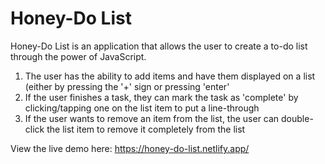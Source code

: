 # Honey-Do List

Honey-Do List is an application that allows the user to create a to-do list through the power of JavaScript.

1. The user has the ability to add items and have them displayed on a list (either by pressing the '+' sign or pressing 'enter'
2. If the user finishes a task, they can mark the task as 'complete' by clicking/tapping one on the list item to put a line-through
3. If the user wants to remove an item from the list, the user can double-click the list item to remove it completely from the list


View the live demo here: https://honey-do-list.netlify.app/
